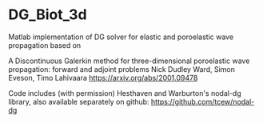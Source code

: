 # DG_Biot_3d

Matlab implementation of DG solver for elastic and poroelastic wave propagation based on

A Discontinuous Galerkin method for three-dimensional poroelastic wave propagation: forward and adjoint problems
Nick Dudley Ward, Simon Eveson, Timo Lahivaara
https://arxiv.org/abs/2001.09478

Code includes (with permission) Hesthaven and Warburton's nodal-dg library, also available separately on github:  https://github.com/tcew/nodal-dg
